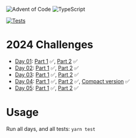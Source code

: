 ![Advent of Code](https://community.alteryx.com/t5/image/serverpage/image-id/269381iE1288FAEB30E4EDA?v=v2)
![TypeScript](https://img.shields.io/badge/TypeScript-%23000000.svg?style=for-the-badge&logo=typescript&logoColor=white)

[![Tests](https://github.com/jyelewis/advent-of-code-2024/actions/workflows/tests.yaml/badge.svg)](https://github.com/jyelewis/advent-of-code-2024/actions/workflows/tests.yaml)

# 2024 Challenges

- [Day 01](https://adventofcode.com/2024/day/1): [Part 1](/01/01.ts) ✅, [Part 2](/01/01.ts) ✅
- [Day 02](https://adventofcode.com/2024/day/2): [Part 1](/02/02.ts) ✅, [Part 2](/02/02.ts) ✅
- [Day 03](https://adventofcode.com/2024/day/3): [Part 1](/03/03.ts) ✅, [Part 2](/03/03.ts) ✅
- [Day 04](https://adventofcode.com/2024/day/4): [Part 1](/04/04.ts) ✅, [Part 2](/04/04.ts) ✅, [Compact version](/04/04-compact.ts) ✅
- [Day 05](https://adventofcode.com/2024/day/5): [Part 1](/05/05.ts) ✅, [Part 2](/05/05.ts) ✅

# Usage

Run all days, and all tests: `yarn test`
